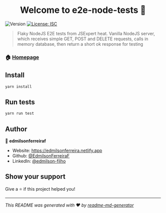<h1 align="center">Welcome to e2e-node-tests 👋</h1>
<p>
  <img alt="Version" src="https://img.shields.io/badge/version-1.0.0-blue.svg?cacheSeconds=2592000" />
  <a href="#" target="_blank">
    <img alt="License: ISC" src="https://img.shields.io/badge/License-ISC-yellow.svg" />
  </a>
</p>

> Flaky NodeJS E2E tests from JSExpert heat. Vanilla NodeJS server, which receives simple GET, POST and DELETE requests,  calls in memory database, then return a short ok response for testing

### 🏠 [Homepage](https://github.com/EdmilsonFerreiraF/e2e-node-tests)

## Install

```sh
yarn install
```

## Run tests

```sh
yarn run test
```

## Author

👤 **edmilsonferreiraf**

* Website: https://edmilsonferreira.netlify.app
* Github: [@EdmilsonFerreiraF](https://github.com/EdmilsonFerreiraF)
* LinkedIn: [@edmilson-filho](https://linkedin.com/in/edmilson-filho)

## Show your support

Give a ⭐️ if this project helped you!

***
_This README was generated with ❤️ by [readme-md-generator](https://github.com/kefranabg/readme-md-generator)_